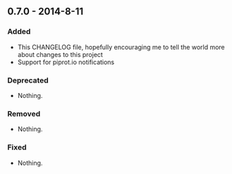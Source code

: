## 0.7.0 - 2014-8-11

### Added
- This CHANGELOG file, hopefully encouraging me to tell the world more about changes to this project
- Support for piprot.io notifications

### Deprecated
- Nothing.

### Removed
- Nothing.

### Fixed
- Nothing.
